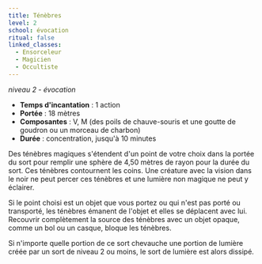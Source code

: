 ```yaml
---
title: Ténèbres
level: 2
school: évocation
ritual: false
linked_classes:
  - Ensorceleur
  - Magicien
  - Occultiste
---
```

*niveau 2 - évocation*

- **Temps d'incantation** : 1 action
- **Portée** : 18 mètres
- **Composantes** : V, M (des poils de chauve-souris et une goutte de goudron ou un morceau de charbon)
- **Durée** : concentration, jusqu'à 10 minutes

Des ténèbres magiques s'étendent d'un point de votre choix dans la portée du sort pour remplir une sphère de 4,50 mètres de rayon pour la durée du sort. Ces ténèbres contournent les coins. Une créature avec la vision dans le noir ne peut percer ces ténèbres et une lumière non magique ne peut y éclairer.

Si le point choisi est un objet que vous portez ou qui n'est pas porté ou transporté, les ténèbres émanent de l'objet et elles se déplacent avec lui. Recouvrir complètement la source des ténèbres avec un objet opaque, comme un bol ou un casque, bloque les ténèbres.

Si n'importe quelle portion de ce sort chevauche une portion de lumière créée par un sort de niveau 2 ou moins, le sort de lumière est alors dissipé.